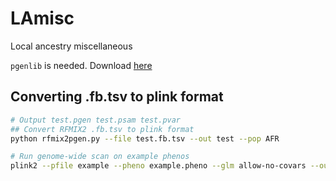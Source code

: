 # LAmisc
Local ancestry miscellaneous

`pgenlib` is needed. Download [here](https://github.com/chrchang/plink-ng/tree/master/2.0/Python)

## Converting .fb.tsv to plink format

```bash
# Output test.pgen test.psam test.pvar
## Convert RFMIX2 .fb.tsv to plink format
python rfmix2pgen.py --file test.fb.tsv --out test --pop AFR

# Run genome-wide scan on example phenos
plink2 --pfile example --pheno example.pheno --glm allow-no-covars --out example
```

